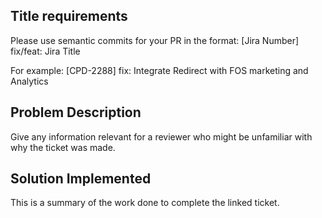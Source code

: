 ## Title requirements
Please use semantic commits for your PR in the format:
[Jira Number] fix/feat: Jira Title

For example:
[CPD-2288] fix: Integrate Redirect with FOS marketing and Analytics

## Problem Description
Give any information relevant for a reviewer who might be unfamiliar with why the ticket was made.

## Solution Implemented
This is a summary of the work done to complete the linked ticket.
